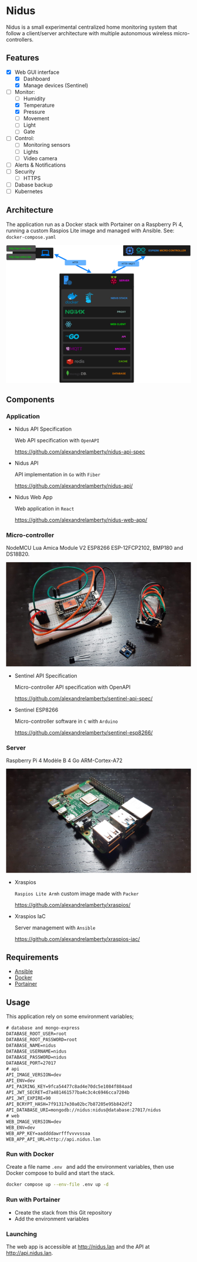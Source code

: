 # Nidus

Nidus is a small experimental centralized home monitoring system that follow a
client/server architecture with multiple autonomous wireless micro-controllers. 

## Features

- [x] Web GUI interface
  - [x] Dashboard
  - [x] Manage devices (Sentinel)
- [ ] Monitor:
  - [ ] Humidity
  - [x] Temperature
  - [x] Pressure
  - [ ] Movement
  - [ ] Light
  - [ ] Gate
- [ ] Control:
  - [ ] Monitoring sensors
  - [ ] Lights
  - [ ] Video camera
- [ ] Alerts & Notifications
- [ ] Security
  - [ ] HTTPS
- [ ] Dabase backup
- [ ] Kubernetes

## Architecture

The application run as a Docker stack with Portainer on a Raspberry Pi 4,
running a custom Raspios Lite image and managed with Ansible. See: `docker-compose.yaml`

![Nidus architecture](nidus-architecture.png)

## Components

### Application

- Nidus API Specification
 
  Web API specification with `OpenAPI`

  <https://github.com/alexandrelamberty/nidus-api-spec>

- Nidus API
  
  API implementation in `Go` with `Fiber`

  <https://github.com/alexandrelamberty/nidus-api/>

- Nidus Web App
  
  Web application in `React`

  <https://github.com/alexandrelamberty/nidus-web-app/>


### Micro-controller 
  
  NodeMCU Lua Amica Module V2 ESP8266 ESP-12FCP2102, BMP180 and DS18B20.

  ![Nidus architecture](micro-controller-sensor.jpg)

- Sentinel API Specification
  
  Micro-controller API specification with OpenAPI

  <https://github.com/alexandrelamberty/sentinel-api-spec/>

- Sentinel ESP8266

  Micro-controller software in `C` with `Arduino`
  
  <https://github.com/alexandrelamberty/sentinel-esp8266/>


### Server

Raspberry Pi 4 Modèle B 4 Go ARM-Cortex-A72

![Nidus architecture](raspberry-pi-4.jpg)

- Xraspios

  `Raspios Lite Armh` custom image made with `Packer` 
  
  <https://github.com/alexandrelamberty/xraspios/>


- Xraspios IaC

  Server management with `Ansible`

  <https://github.com/alexandrelamberty/xraspios-iac/>

## Requirements

- [Ansible](https://www.docker.com/)
- [Docker](https://www.docker.com/)
- [Portainer](https://www.portainer.io/)

## Usage

This application rely on some environment variables;

```properties
# database and mongo-express
DATABASE_ROOT_USER=root
DATABASE_ROOT_PASSWORD=root
DATABASE_NAME=nidus
DATABASE_USERNAME=nidus
DATABASE_PASSWORD=nidus
DATABASE_PORT=27017
# api
API_IMAGE_VERSION=dev
API_ENV=dev
API_PAIRING_KEY=9fca54477c8ad4e70dc5e1084f884aad
API_JWT_SECRET=d7a481461577ba4c3c4c6946cca7204b
API_JWT_EXPIRE=90
API_BCRYPT_HASH=7f91317e30a02bc7b87205e95b842df2
API_DATABASE_URI=mongodb://nidus:nidus@database:27017/nidus
# web
WEB_IMAGE_VERSION=dev
WEB_ENV=dev
WEB_APP_KEY=aaddddawrfffvvvvssaa
WEB_APP_API_URL=http://api.nidus.lan
```

### Run with Docker

Create a file name `.env ` and add the environment variables, then use Docker
compose to build and start the stack.

```bash
docker compose up --env-file .env up -d
```

### Run with Portainer

- Create the stack from this Git repository
- Add the environment variables

### Launching

The web app is accessible at <http://nidus.lan> and the API at
<http://api.nidus.lan>.

